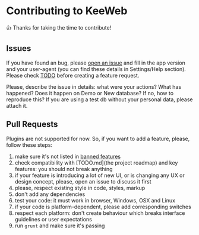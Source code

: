 # Contributing to KeeWeb

:+1: Thanks for taking the time to contribute!  

## Issues

If you have found an bug, please [open an issue](https://github.com/antelle/keeweb/issues/new) and fill in the app version and your user-agent 
(you can find these details in Settings/Help section). Please check [TODO](TODO.md) before creating a feature request.

Please, describe the issue in details: what were your actions? What has happened? 
Does it happen on Demo or New database? If no, how to reproduce this? If you are using a test db without your personal data, please attach it.

## Pull Requests

Plugins are not supported for now. So, if you want to add a feature, please, follow these steps:

1. make sure it's not listed in [banned features](https://github.com/antelle/keeweb/wiki/Unsupported-Features)
2. check compatibility with [TODO.md](the project roadmap) and key features: you should not break anything
3. if your feature is introducing a lot of new UI, or is changing any UX or design concept, please, open an issue to discuss it first
4. please, respect existing style in code, styles, markup
5. don't add any dependencies
6. test your code: it must work in browser, Windows, OSX and Linux
7. if your code is platform-dependent, please add corresponding switches
8. respect each platform: don't create behaviour which breaks interface guidelines or user expectations 
9. run `grunt` and make sure it's passing 

